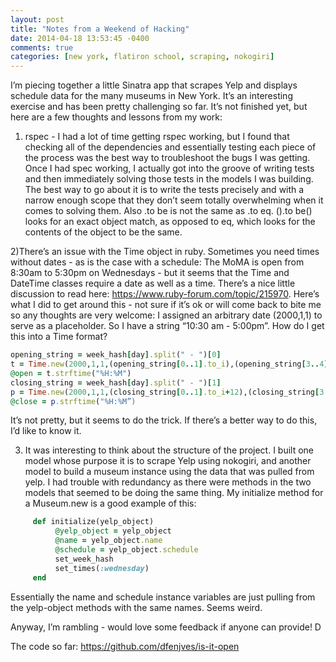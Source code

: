 ```yaml
---
layout: post
title: "Notes from a Weekend of Hacking"
date: 2014-04-18 13:53:45 -0400
comments: true
categories: [new york, flatiron school, scraping, nokogiri]
---
```


I’m piecing together a little Sinatra app that scrapes Yelp and displays schedule data for the many museums in New York. It’s an interesting exercise and has been pretty challenging so far. It’s not finished yet, but here are a few thoughts and lessons from my work:

1) rspec - I had a lot of time getting rspec working, but I found that checking all of the dependencies and essentially testing each piece of the process was the best way to troubleshoot the bugs I was getting. Once I had spec working, I actually got into the groove of writing tests and then immediately solving those tests in the models I was building. The best way to go about it is to write the tests precisely and with a narrow enough scope that they don’t seem totally overwhelming when it comes to solving them. Also .to be is not the same as .to eq. ().to be() looks for an exact object match, as opposed to eq, which looks for the contents of the object to be the same.

<!-- more -->

2)There’s an issue with the Time object in ruby. Sometimes you need times without dates - as is the case with a schedule: The MoMA is open from 8:30am to 5:30pm on Wednesdays - but it seems that the Time and DateTime classes require a date as well as a time. There’s a nice little discussion to read here: https://www.ruby-forum.com/topic/215970. Here’s what I did to get around this - not sure if it’s ok or will come back to bite me so any thoughts are very welcome: I assigned an arbitrary date (2000,1,1) to serve as a placeholder. So I have a string “10:30 am - 5:00pm”. How do I get this into a Time format?

```ruby
opening_string = week_hash[day].split(" - ")[0]
t = Time.new(2000,1,1,(opening_string[0..1].to_i),(opening_string[3..4].to_i))
@open = t.strftime("%H:%M")
closing_string = week_hash[day].split(" - ")[1]
p = Time.new(2000,1,1,(closing_string[0..1].to_i+12),(closing_string[3..4].to_i))
@close = p.strftime("%H:%M”)
```

It’s not pretty, but it seems to do the trick. If there’s a better way to do this, I’d like to know it.

3) It was interesting to think about the structure of the project. I built one model whose purpose it is to scrape Yelp using nokogiri, and another model to build a museum instance using the data that was pulled from yelp. I had trouble with redundancy as there were methods in the two models that seemed to be doing the same thing. My initialize method for a Museum.new is a good example of this:

```ruby
     def initialize(yelp_object)
          @yelp_object = yelp_object
          @name = yelp_object.name
          @schedule = yelp_object.schedule
          set_week_hash
          set_times(:wednesday)
     end
```
Essentially the name and schedule instance variables are just pulling from the yelp-object methods with the same names. Seems weird.

Anyway, I’m rambling - would love some feedback if anyone can provide!
D 

The code so far: https://github.com/dfenjves/is-it-open